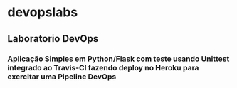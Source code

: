 # devopslabs
## Laboratorio DevOps
### Aplicação Simples em Python/Flask com teste usando Unittest integrado ao Travis-CI fazendo deploy no Heroku para exercitar uma Pipeline DevOps